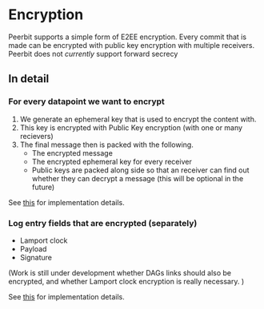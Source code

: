 # Encryption
Peerbit supports a simple form of E2EE encryption. 
Every commit that is made can be encrypted with public key encryption with multiple receivers. Peerbit does not *currently* support forward secrecy 

## In detail

### For every datapoint we want to encrypt
1. We generate an ephemeral key that is used to encrypt the content with. 
2. This key is encrypted with Public Key encryption (with one or many recievers)
3. The final message then is packed with the following. 
    - The encrypted message
    - The encrypted ephemeral key for every receiver
    - Public keys are packed along side so that an receiver can find out whether they can decrypt a message (this will be optional in the future)

See [this](./../packages/utils/crypto/src/encryption.ts) for implementation details. 

### Log entry fields that are encrypted (separately)
- Lamport clock
- Payload
- Signature

(Work is still under development whether DAGs links should also be encrypted, and whether Lamport clock encryption is really necessary. )

See [this](./../packages/ipfs/ipfs-log/src/entry.ts) for implementation details. 
